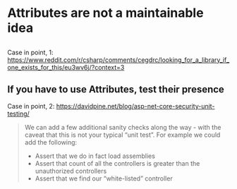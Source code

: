 # Attributes are not a maintainable idea

## 
Case in point, 1: https://www.reddit.com/r/csharp/comments/cegdrc/looking_for_a_library_if_one_exists_for_this/eu3wv6j/?context=3

## If you have to use Attributes, test their presence

Case in point, 2: https://davidpine.net/blog/asp-net-core-security-unit-testing/

> We can add a few additional sanity checks along the way - with the caveat that this is not your typical “unit test”. For example we could add the following:
> 
> * Assert that we do in fact load assemblies
> * Assert that count of all the controllers is greater than the unauthorized controllers
> * Assert that we find our “white-listed” controller
